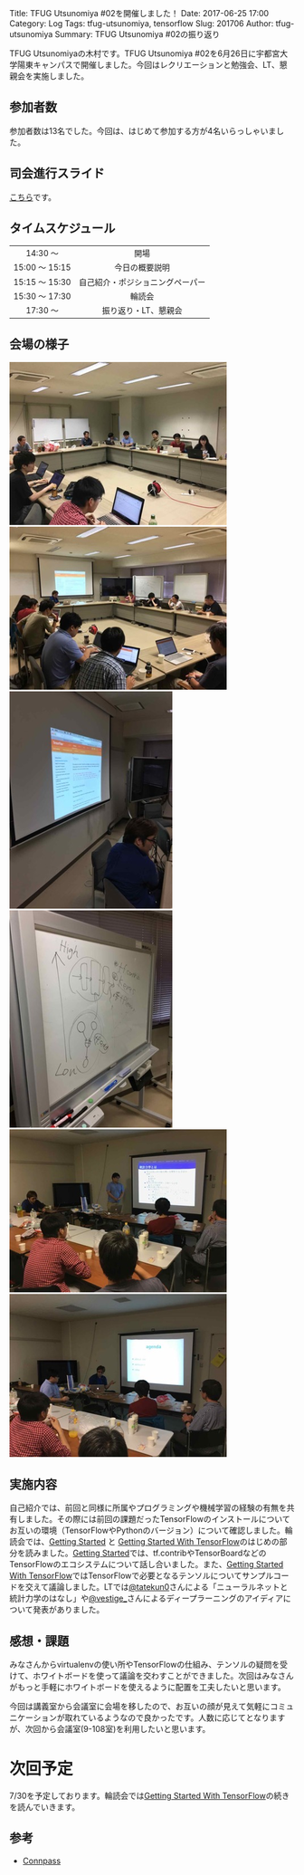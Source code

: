 Title: TFUG Utsunomiya #02を開催しました！
Date: 2017-06-25 17:00
Category: Log
Tags: tfug-utsunomiya, tensorflow
Slug: 201706
Author: tfug-utsunomiya
Summary: TFUG Utsunomiya #02の振り返り

TFUG Utsunomiyaの木村です。TFUG Utsunomiya #02を6月26日に宇都宮大学陽東キャンパスで開催しました。今回はレクリエーションと勉強会、LT、懇親会を実施しました。

## 参加者数

参加者数は13名でした。今回は、はじめて参加する方が4名いらっしゃいました。

## 司会進行スライド

[こちら](https://www.slideshare.net/k-akimasa/tensorflow-user-group-utsunomiya-01-77238567)です。

## タイムスケジュール

|||
|:-:|:-:|
|14:30 〜 |開場|
|15:00 〜 15:15|今日の概要説明|
|15:15 〜 15:30|自己紹介・ポジショニングペーパー|
|15:30 〜 17:30|輪読会|
|17:30 〜 |振り返り・LT、懇親会|

## 会場の様子

![](/images/2017-06-25-01.jpg)
![](/images/2017-06-25-02.jpg)
![](/images/2017-06-25-03.jpg)
![](/images/2017-06-25-04.jpg)
![](/images/2017-06-25-05.jpg)
![](/images/2017-06-25-06.jpg)

## 実施内容

自己紹介では、前回と同様に所属やプログラミングや機械学習の経験の有無を共有しました。その際には前回の課題だったTensorFlowのインストールについてお互いの環境（TensorFlowやPythonのバージョン）について確認しました。輪読会では、[Getting Started](https://www.tensorflow.org/get_started/) と [Getting Started With TensorFlow](https://www.tensorflow.org/get_started/get_started)のはじめの部分を読みました。[Getting Started](https://www.tensorflow.org/get_started/)では、tf.contribやTensorBoardなどのTensorFlowのエコシステムについて話し合いました。また、[Getting Started With TensorFlow](https://www.tensorflow.org/get_started/get_started)ではTensorFlowで必要となるテンソルについてサンプルコードを交えて議論しました。LTでは[@tatekun0](https://twitter.com/tatekun0)さんによる「ニューラルネットと統計力学のはなし」や[@vestige_](https://twitter.com/vestige_)さんによるディープラーニングのアイディアについて発表がありました。

## 感想・課題

みなさんからvirtualenvの使い所やTensorFlowの仕組み、テンソルの疑問を受けて、ホワイトボードを使って議論を交わすことができました。次回はみなさんがもっと手軽にホワイトボードを使えるように配置を工夫したいと思います。

今回は講義室から会議室に会場を移したので、お互いの顔が見えて気軽にコミュニケーションが取れているようなので良かったです。人数に応じてとなりますが、次回から会議室(9-108室)を利用したいと思います。

# 次回予定

7/30を予定しております。輪読会では[Getting Started With TensorFlow](https://www.tensorflow.org/get_started/get_started)の続きを読んでいきます。

## 参考

* [Connpass](https://tfug-utsunomiya.connpass.com/event/57899/)

